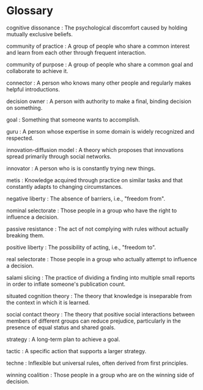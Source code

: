 # Glossary

<span id="cognitive-dissonance">cognitive dissonance</span>
:   The psychological discomfort caused by holding mutually exclusive beliefs.

<span id="community-practice">community of practice</span>
:   A group of people who share a common interest
    and learn from each other through frequent interaction.

<span id="community-purpose">community of purpose</span>
:   A group of people who share a common goal
    and collaborate to achieve it.

<span id="connector">connector</span>
:   A person who knows many other people
    and regularly makes helpful introductions.

<span id="decision-owner">decision owner</span>
:   A person with authority to make a final, binding decision on something.

<span id="goal">goal</span>
:   Something that someone wants to accomplish.

<span id="guru">guru</span>
:   A person whose expertise in some domain is widely recognized and respected.

<span id="innovation-diffusion">innovation-diffusion model</span>
:   A theory which proposes that innovations spread primarily through social networks.

<span id="innovator">innovator</span>
:   A person who is is constantly trying new things.

<span id="metis">metis</span>
:   Knowledge acquired through practice on similar tasks
    and that constantly adapts to changing circumstances.

<span id="negative-liberty">negative liberty</span>
:   The absence of barriers, i.e., "freedom from".

<span id="nominal-selectorate">nominal selectorate</span>
:   Those people in a group who have the right to influence a decision.

<span id="passive-resistance">passive resistance</span>
:   The act of not complying with rules without actually breaking them.

<span id="positive-liberty">positive liberty</span>
:   The possibility of acting, i.e., "freedom to".

<span id="real-selectorate">real selectorate</span>
:   Those people in a group who actually attempt to influence a decision.

<span id="salami-slicing">salami slicing</span>
:   The practice of dividing a finding into multiple small reports
    in order to inflate someone's publication count.

<span id="situated-cognition-theory">situated cognition theory</span>
:   The theory that knowledge is inseparable from the context in which it is learned.

<span id="social-contact-theory">social contact theory</span>
:   The theory that positive social interactions between members of different groups
    can reduce prejudice,
    particularly in the presence of equal status and shared goals.

<span id="strategy">strategy</span>
:   A long-term plan to achieve a goal.

<span id="tactic">tactic</span>
:   A specific action that supports a larger strategy.

<span id="techne">techne</span>
:   Inflexible but universal rules, often derived from first principles.

<span id="winning-coalition">winning coalition</span>
:   Those people in a group who are on the winning side of decision.
